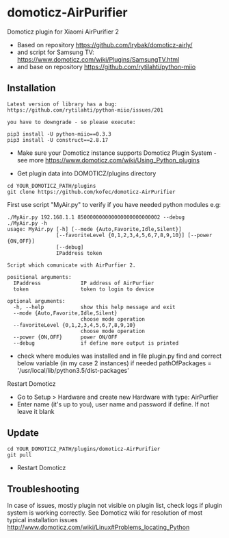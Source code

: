 # domoticz-AirPurifier
Domoticz plugin for Xiaomi AirPurifier 2
* Based on repository https://github.com/lrybak/domoticz-airly/
* and script for Samsung TV: https://www.domoticz.com/wiki/Plugins/SamsungTV.html
* and base on repository https://github.com/rytilahti/python-miio

## Installation

```
Latest version of library has a bug: https://github.com/rytilahti/python-miio/issues/201

you have to downgrade - so please execute:

pip3 install -U python-miio==0.3.3
pip3 install -U construct==2.8.17
```

* Make sure your Domoticz instance supports Domoticz Plugin System - see more https://www.domoticz.com/wiki/Using_Python_plugins

* Get plugin data into DOMOTICZ/plugins directory
```
cd YOUR_DOMOTICZ_PATH/plugins
git clone https://github.com/kofec/domoticz-AirPurifier
```
First use script "MyAir.py" to verify if you have needed python modules
e.g: 
```
./MyAir.py 192.168.1.1 850000000000000000000000002 --debug
./MyAir.py -h
usage: MyAir.py [-h] [--mode {Auto,Favorite,Idle,Silent}]
                [--favoriteLevel {0,1,2,3,4,5,6,7,8,9,10}] [--power {ON,OFF}]
                [--debug]
                IPaddress token

Script which comunicate with AirPurfier 2.

positional arguments:
  IPaddress             IP address of AirPurfier
  token                 token to login to device

optional arguments:
  -h, --help            show this help message and exit
  --mode {Auto,Favorite,Idle,Silent}
                        choose mode operation
  --favoriteLevel {0,1,2,3,4,5,6,7,8,9,10}
                        choose mode operation
  --power {ON,OFF}      power ON/OFF
  --debug               if define more output is printed
```
* check where modules was installed and in file plugin.py find and correct below variable (in my case 2 instances) if needed
pathOfPackages = '/usr/local/lib/python3.5/dist-packages'

Restart Domoticz
* Go to Setup > Hardware and create new Hardware with type: AirPurfier
* Enter name (it's up to you), user name and password if define. If not leave it blank

## Update
```
cd YOUR_DOMOTICZ_PATH/plugins/domoticz-AirPurifier
git pull
```
* Restart Domoticz

## Troubleshooting

In case of issues, mostly plugin not visible on plugin list, check logs if plugin system is working correctly. See Domoticz wiki for resolution of most typical installation issues http://www.domoticz.com/wiki/Linux#Problems_locating_Python
